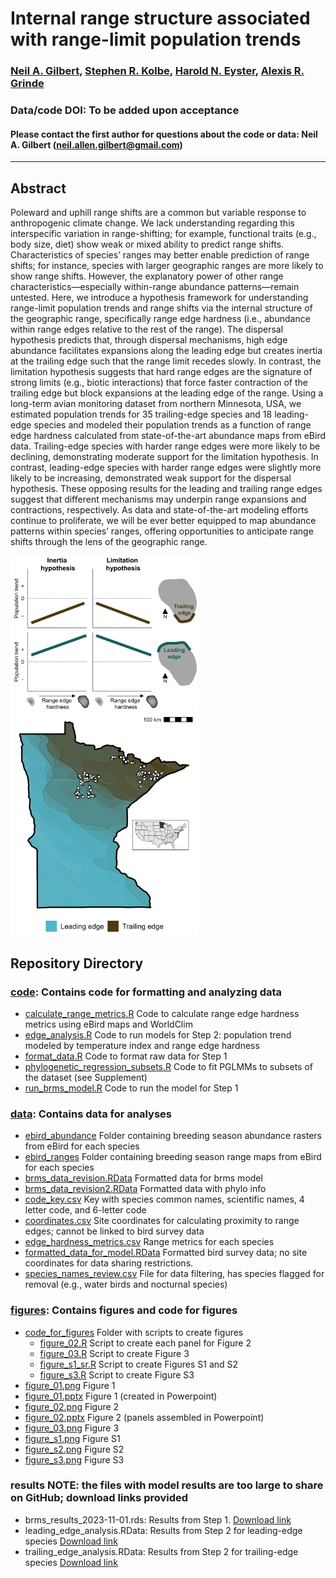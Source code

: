 # Internal range structure associated with range-limit population trends

### [Neil A. Gilbert](https://gilbertecology.com), [Stephen R. Kolbe](https://nrri.umn.edu/faculty-staff/steve-kolbe-ms), [Harold N. Eyster](https://eyster.com/), [Alexis R. Grinde](https://nrri.umn.edu/faculty-staff/alexis-grinde-phd)

### Data/code DOI: To be added upon acceptance

#### Please contact the first author for questions about the code or data: Neil A. Gilbert (neil.allen.gilbert@gmail.com)
__________________________________________________________________________________________________________________________________________

## Abstract
Poleward and uphill range shifts are a common but variable response to anthropogenic climate change. We lack understanding regarding this interspecific variation in range-shifting; for example, functional traits (e.g., body size, diet) show weak or mixed ability to predict range shifts. Characteristics of species’ ranges may better enable prediction of range shifts; for instance, species with larger geographic ranges are more likely to show range shifts. However, the explanatory power of other range characteristics—especially within-range abundance patterns—remain untested. Here, we introduce a hypothesis framework for understanding range-limit population trends and range shifts via the internal structure of the geographic range, specifically range edge hardness (i.e., abundance within range edges relative to the rest of the range). The dispersal hypothesis predicts that, through dispersal mechanisms, high edge abundance facilitates expansions along the leading edge but creates inertia at the trailing edge such that the range limit recedes slowly. In contrast, the limitation hypothesis suggests that hard range edges are the signature of strong limits (e.g., biotic interactions) that force faster contraction of the trailing edge but block expansions at the leading edge of the range. Using a long-term avian monitoring dataset from northern Minnesota, USA, we estimated population trends for 35 trailing-edge species and 18 leading-edge species and modeled their population trends as a function of range edge hardness calculated from state-of-the-art abundance maps from eBird data. Trailing-edge species with harder range edges were more likely to be declining, demonstrating moderate support for the limitation hypothesis. In contrast, leading-edge species with harder range edges were slightly more likely to be increasing, demonstrated weak support for the dispersal hypothesis. These opposing results for the leading and trailing range edges suggest that different mechanisms may underpin range expansions and contractions, respectively. As data and state-of-the-art modeling efforts continue to proliferate, we will be ever better equipped to map abundance patterns within species’ ranges, offering opportunities to anticipate range shifts through the lens of the geographic range. 

 <img src="https://github.com/n-a-gilbert/range_edges/blob/main/figures/figure_01.png" width="300" /> $~~~~~~~~~~~~~~~~~$ <img src="https://github.com/n-a-gilbert/range_edges/blob/main/figures/figure_02.png" width="300" />


## Repository Directory

### [code](./code): Contains code for formatting and analyzing data
* [calculate_range_metrics.R](./code/calculate_range_metrics.R) Code to calculate range edge hardness metrics using eBird maps and WorldClim
* [edge_analysis.R](./code/edge_analysis.R) Code to run models for Step 2: population trend modeled by temperature index and range edge hardness
* [format_data.R](./code/format_data.R) Code to format raw data for Step 1
* [phylogenetic_regression_subsets.R](./code/phylogenetic_regression_subsets.R) Code to fit PGLMMs to subsets of the dataset (see Supplement)
* [run_brms_model.R](./code/run_brms_model.R) Code to run the model for Step 1

### [data](./data): Contains data for analyses
* [ebird_abundance](./data/ebird_abundance) Folder containing breeding season abundance rasters from eBird for each species
* [ebird_ranges](./data/ebird_ranges) Folder containing breeding season range maps from eBird for each species
* [brms_data_revision.RData](./data/brms_data_revision.RData) Formatted data for brms model
* [brms_data_revision2.RData](./data/brms_data_revision2.RData) Formatted data with phylo info
* [code_key.csv](./data/code_key.csv) Key with species common names, scientific names, 4 letter code, and 6-letter code
* [coordinates.csv](./data/coordinates.csv) Site coordinates for calculating proximity to range edges; cannot be linked to bird survey data
* [edge_hardness_metrics.csv](./data/edge_hardness_metrics.csv) Range metrics for each species
* [formatted_data_for_model.RData](./data/formatted_data_for_model.RData) Formatted bird survey data; no site coordinates for data sharing restrictions.
* [species_names_review.csv](./data/species_names_review.csv) File for data filtering, has species flagged for removal (e.g., water birds and nocturnal species)

### [figures](./figures): Contains figures and code for figures
* [code_for_figures](./figures/code_for_figures) Folder with scripts to create figures
  * [figure_02.R](./figures/code_for_figures/figure_02.R) Script to create each panel for Figure 2
  * [figure_03.R](./figures/code_for_figures/figure_03.R) Script to create Figure 3
  * [figure_s1_sr.R](./figures/code_for_figures/figure_s1_s2.R) Script to create Figures S1 and S2
  * [figure_s3.R](./figures/code_for_figures/figure_s3.R) Script to create Figure S3
* [figure_01.png](./figures/figure_01.png) Figure 1
* [figure_01.pptx](./figures/figure_01.pptx) Figure 1 (created in Powerpoint)
* [figure_02.png](./figures/figure_02.png) Figure 2
* [figure_02.pptx](./figures/figure_02.pptx) Figure 2 (panels assembled in Powerpoint)
* [figure_03.png](./figures/figure_03.png) Figure 3
* [figure_s1.png](./figures/figure_s1.png) Figure S1
* [figure_s2.png](./figures/figure_s2.png) Figure S2
* [figure_s3.png](./figures/figure_s3.png) Figure S3

### results NOTE: the files with model results are too large to share on GitHub; download links provided
* brms_results_2023-11-01.rds: Results from Step 1. [Download link](https://1drv.ms/u/s!AtvYBfNq7AMkg4llzxN7tWMFyvXUCQ?e=IITVjK)
* leading_edge_analysis.RData: Results from Step 2 for leading-edge species [Download link](https://1drv.ms/u/s!AtvYBfNq7AMkg4lFAGeIc--nllbz_g?e=dX3CiS)
* trailing_edge_analysis.RData: Results from Step 2 for trailing-edge species [Download link](https://1drv.ms/u/s!AtvYBfNq7AMkg4lG4AFyCAWyMD1LTg?e=Q4z4ja)
